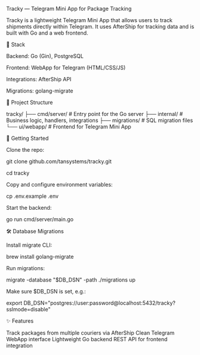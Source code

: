 Tracky — Telegram Mini App for Package Tracking

Tracky is a lightweight Telegram Mini App that allows users to track shipments directly within Telegram. It uses AfterShip for tracking data and is built with Go and a web frontend.

🔧 Stack

Backend: Go (Gin), PostgreSQL

Frontend: WebApp for Telegram (HTML/CSS/JS)

Integrations: AfterShip API

Migrations: golang-migrate

📁 Project Structure

tracky/
├── cmd/server/         # Entry point for the Go server
├── internal/           # Business logic, handlers, integrations
├── migrations/         # SQL migration files
└── ui/webapp/          # Frontend for Telegram Mini App

🚀 Getting Started

Clone the repo:

git clone github.com/tansystems/tracky.git

cd tracky

Copy and configure environment variables:

cp .env.example .env

Start the backend:

go run cmd/server/main.go

🛠️ Database Migrations

Install migrate CLI:

brew install golang-migrate

Run migrations:

migrate -database "$DB_DSN" -path ./migrations up

Make sure $DB_DSN is set, e.g.:

export DB_DSN="postgres://user:password@localhost:5432/tracky?sslmode=disable"

✨ Features

Track packages from multiple couriers via AfterShip
Clean Telegram WebApp interface
Lightweight Go backend
REST API for frontend integration








